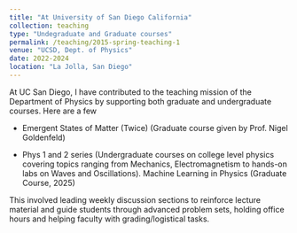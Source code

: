 ```yaml
---
title: "At University of San Diego California"
collection: teaching
type: "Undegraduate and Graduate courses"
permalink: /teaching/2015-spring-teaching-1
venue: "UCSD, Dept. of Physics"
date: 2022-2024
location: "La Jolla, San Diego"
---
```


At UC San Diego, I have contributed to the teaching mission of the Department of Physics by supporting both graduate and undergraduate courses. Here are a few

- Emergent States of Matter (Twice) (Graduate course given by Prof. Nigel Goldenfeld)

- Phys 1 and 2 series (Undergraduate courses on college level physics covering topics ranging from Mechanics, Electromagnetism to hands-on labs on Waves and Oscillations).
Machine Learning in Physics (Graduate Course, 2025)

This involved leading weekly discussion sections to reinforce lecture material and guide students through advanced problem sets, holding office hours and helping faculty with grading/logistical tasks.
